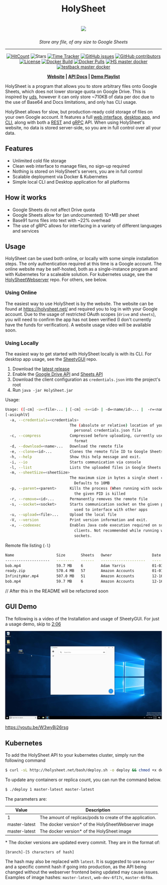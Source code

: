 <h1 align="center">
    <p>HolySheet</p>
    <img src="https://holysheet.net/logos/holysheet-256.png">
</h1>
<p align="center"><i>Store any file, of any size to Google Sheets</i></p>
<hr><p align="center">
  <a href="http://hits.dwyl.io/HolySheet/HolySheet"><img alt="HitCount" src="http://hits.dwyl.io/HolySheet/HolySheet.svg" /></a>
  <img alt="Stars" src="https://img.shields.io/github/stars/HolySheet/HolySheet.svg?label=Stars&style=flat" />
  <a href="https://wakatime.com/badge/github/HolySheet/HolySheet"><img alt="Time Tracker" src="https://wakatime.com/badge/github/HolySheet/HolySheet.svg"/></a>
  <a href="https://github.com/HolySheet/HolySheet/issues"><img alt="GitHub issues" src="https://img.shields.io/github/issues/HolySheet/HolySheet.svg"/></a>
  <a href="https://github.com/HolySheet/HolySheet/graphs/contributors"><img alt="GitHub contributors" src="https://img.shields.io/github/contributors/HolySheet/HolySheet"></a>
  <a href="https://github.com/HolySheet/HolySheet/blob/master/LICENSE.txt"><img src="https://img.shields.io/github/license/HolySheet/HolySheet.svg" alt="License"/></a>
  <a href="https://github.com/HolySheet/HolySheet/actions?query=workflow%3A%22Docker+Build%22"><img src="https://github.com/HolySheet/HolySheetWebserver/workflows/Docker%20Build/badge.svg" alt="Docker Build"/></a>
  <a href="https://hub.docker.com/layers/rubbaboy/hs"><img src="https://img.shields.io/docker/pulls/rubbaboy/testback" alt="Docker Pulls"/></a>
  <a href="https://hub.docker.com/repository/docker/rubbaboy/hs"><img src="https://img.shields.io/endpoint?url=https://holysheet.net/shields/holysheet/master.json" alt="HS master docker"/></a>
  <a href="https://hub.docker.com/repository/docker/rubbaboy/testback"><img src="https://img.shields.io/endpoint?url=https://holysheet.net/shields/holysheetwebserver/master.json" alt="testback master docker"/></a>
<p align="center">
  <b>
    <a href="https://holysheet.net/">Website</a> |
    <a href="https://docs.holysheet.net/">API Docs</a> |
    <a href="https://www.youtube.com/watch?v=eyH4aXlB1Js">Demo Playlist</a> 
  </b>
</p>


HolySheet is a program that allows you to store arbitrary files onto Google Sheets, which does not lower storage quota on Google Drive. This is inspired by [uds](https://github.com/stewartmcgown/uds), however it can only store ~710KB of data per doc due to the use of Base64 and Docs limitations, and only has CLI usage.

HolySheet allows for slow, but production-ready cold storage of files on your own Google account. It features a full [web interface](https://github.com/HolySheet/HolySheetWeb), [desktop app](https://github.com/HolySheet/SheetyGUI), and [CLI](https://github.com/HolySheet/HolySheet), along with both a [REST](https://github.com/HolySheet/HolySheetWebserver) and [gRPC](https://github.com/HolySheet/HolySheet/blob/master/src/main/proto/holysheet_service.proto#L154) API. When using HolySheet's website, no data is stored server-side, so you are in full control over all your data.

## Features

- Unlimited cold file storage
- Clean web interface to manage files, no sign-up required
- Nothing is stored on HolySheet's servers, you are in full control
- Scalable deployment via Docker & Kubernetes
- Simple local CLI and Desktop application for all platforms

## How it works

- Google Sheets do not affect Drive quota
- Google Sheets allow for (an undocumented) 10+MB per sheet
- Base91 turns files into text with ~22% overhead
- The use of gRPC allows for interfacing in a variety of different languages and services

## Usage

HolySheet can be used both online, or locally with some simple installation steps. The only authentication required at this time is a Google account. The online website may be self-hosted, both as a single-instance program and with Kubernetes for a scaleable solution. For kubernetes usage, see the [HolySheetWebserver](https://github.com/HolySheet/HolySheetWebserver) repo. For others, see below.

### Using Online

The easiest way to use HolySheet is by the website. The website can be found at https://holysheet.net/ and required you to log in with your Google account. Due to the usage of restricted OAuth scopes (`drive` and `sheets`), you will need to confirm the app has not been verified (I don't currently have the funds for verification). A website usage video will be available soon.

### Using Locally

The easiest way to get started with HolySheet locally is with its CLI. For desktop app usage, see the [SheetyGUI](https://github.com/HolySheet/SheetyGUI) repo.

1. Download the [latest release](https://github.com/HolySheet/HolySheet/releases)
2. Enable the [Google Drive API](https://developers.google.com/drive/api/v3/quickstart/java) and [Sheets API](https://developers.google.com/sheets/api/quickstart/java)
3. Download the client configuration as `credentials.json` into the project's root
4. Run `java -jar HolySheet.jar`

Usage:

```bash
Usage: ([-cm] -u=<file>... | [-cm] -e=<id> | -d=<name/id>... |  -r=<name/id>...)
[-asixphlV]
  -a, --credentials=<credentials>
                             The (absolute or relative) location of your
                               personal credentials.json file
  -c, --compress             Compressed before uploading, currently uses Zip
                               format
  -d, --download=<name>...   Download the remote file
  -e, --clone=<id>...        Clones the remote file ID to Google Sheets
  -h, --help                 Show this help message and exit.
  -i, --io                   Starts communication via console
  -l, --list                 Lists the uploaded files in Google Sheets
  -m, --sheetSize=<sheetSize>
                             The maximum size in bytes a single sheet can be.
                               Defaults to 10MB
  -p, --parent=<parent>      Kills the process (When running with socket) when
                               the given PID is killed
  -r, --remove=<id>...       Permanently removes the remote file
  -s, --socket=<socket>      Starts communication socket on the given port,
                               used to interface with other apps
  -u, --upload=<file>...     Upload the local file
  -V, --version              Print version information and exit.
  -x, --codeexec             Enables Java code execution required on some
                               clients. Not recommended while running with
                               sockets.
```



Remote file listing (`-l`)

```bash
Name                   Size       Sheets   Owner                  Date         Id
--------------------   --------   ------   --------------------   ----------   ---------------------------------
bob.mp4                59.7 MB    6        Adam Yarris            01-03-2020   16dHIeHW82BYgBgfMlp3SQ8D1rhRmRO0F
ready.zip              570.4 MB   57       Amazon Accounts        01-01-2020   1qYoOYBXeWoRe71-cSxgNPiFrkoxIFwS9
InfinityWar.mp4        507.0 MB   51       Amazon Accounts        12-16-2019   1Yb1djf22hLGv0DyvZu4MLkczap-k-qZC
bob.mp4                59.7 MB    6        Amazon Accounts        12-16-2019   1z9YXGpE5wufpDswqTzuJx5AbIST9wIrZ
```

// After this in the README will be refactored soon

## GUI Demo

The following is a video of the Installation and usage of SheetyGUI. For just a usage demo, skip to [2:06](https://youtu.be/W3wyBj26rsg?t=126)

[![HolySheet Installation/Demo](screenshots/Thumbnail.png)](https://youtu.be/W3wyBj26rsg)

https://youtu.be/W3wyBj26rsg

## Kubernetes

To add the HolySheet API to your kubernetes cluster, simply run the following command

```bash
$ curl -sL http://holysheet.net/bash/deploy.sh -o deploy && chmod +x deploy && ./deploy 1 master-latest master-latest
```

To update any containers or replica count, you can run the command below.

```bash
$ ./deploy 1 master-latest master-latest
```



 The parameters are:

| Value         | Description                                               |
| ------------- | --------------------------------------------------------- |
| 1             | The amount of replicas/pods to create of the application. |
| master-latest | The docker version* of the HolySheetWebserver image       |
| master-latest | The docker version* of the HolySheet image                |

\* The docker versions are updated every commit. They are in the format of:

```
[branch]-[5 characters of hash]
```

The hash may also be replaced with `latest`. It is suggested to use `master` and a specific commit hash if going into production, as the API being changed without the webserver frontend being updated may cause issues. Examples of image hashes: `master-latest`, `web-dev-6f17c`, `master-6bf0a`.


